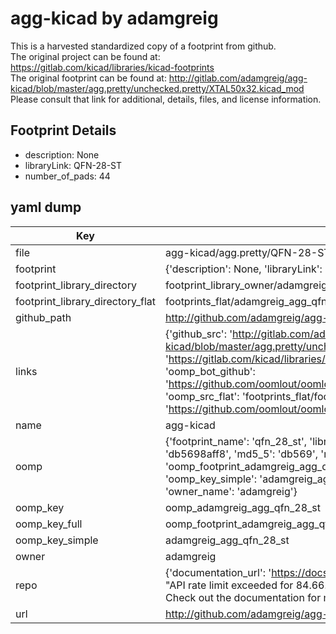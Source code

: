 # agg-kicad by adamgreig  
This is a harvested standardized copy of a footprint from github.  
The original project can be found at:  
https://gitlab.com/kicad/libraries/kicad-footprints  
The original footprint can be found at:
http://gitlab.com/adamgreig/agg-kicad/blob/master/agg.pretty/unchecked.pretty/XTAL50x32.kicad_mod
Please consult that link for additional, details, files, and license information.  
## Footprint Details
* description: None  
* libraryLink: QFN-28-ST  
* number_of_pads: 44  
## yaml dump  
| Key | Value |  
| --- | --- |  
| file | agg-kicad/agg.pretty/QFN-28-ST.kicad_mod |  
| footprint | {'description': None, 'libraryLink': 'QFN-28-ST', 'number_of_pads': 44} |  
| footprint_library_directory | footprint_library_owner/adamgreig_agg-kicad |  
| footprint_library_directory_flat | footprints_flat/adamgreig_agg_qfn_28_st/working |  
| github_path | http://github.com/adamgreig/agg-kicad/blob/master/agg.pretty/QFN-28-ST.kicad_mod |  
| links | {'github_src': 'http://gitlab.com/adamgreig/agg-kicad/blob/master/agg.pretty/unchecked.pretty/XTAL50x32.kicad_mod', 'github_src_repo': 'https://gitlab.com/kicad/libraries/kicad-footprints', 'oomp_bot': 'footprints/adamgreig_agg_qfn_28_st/working', 'oomp_bot_github': 'https://github.com/oomlout/oomlout_oomp_footprint_bot/tree/main/footprints/adamgreig_agg_qfn_28_st/working', 'oomp_src_flat': 'footprints_flat/footprints_flat/adamgreig_agg_qfn_28_st/working', 'oomp_src_flat_github': 'https://github.com/oomlout/oomlout_oomp_footprint_src/tree/main/footprints_flat/adamgreig_agg_qfn_28_st/working'} |  
| name | agg-kicad |  
| oomp | {'footprint_name': 'qfn_28_st', 'library_name': 'agg', 'md5': 'db5698aff82e164f4fa7cfa4f67d0aef', 'md5_10': 'db5698aff8', 'md5_5': 'db569', 'md5_6': 'db5698', 'oomp_key': 'oomp_adamgreig_agg_qfn_28_st', 'oomp_key_extra': 'oomp_footprint_adamgreig_agg_qfn_28_st', 'oomp_key_full': 'oomp_footprint_adamgreig_agg_qfn_28_st_db5698', 'oomp_key_simple': 'adamgreig_agg_qfn_28_st', 'original_filename': 'agg-kicad/agg.pretty/QFN-28-ST.kicad_mod', 'owner_name': 'adamgreig'} |  
| oomp_key | oomp_adamgreig_agg_qfn_28_st |  
| oomp_key_full | oomp_footprint_adamgreig_agg_qfn_28_st |  
| oomp_key_simple | adamgreig_agg_qfn_28_st |  
| owner | adamgreig |  
| repo | {'documentation_url': 'https://docs.github.com/rest/overview/resources-in-the-rest-api#rate-limiting', 'message': "API rate limit exceeded for 84.66.173.59. (But here's the good news: Authenticated requests get a higher rate limit. Check out the documentation for more details.)"} |  
| url | http://github.com/adamgreig/agg-kicad |  

